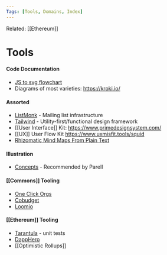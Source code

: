 ```yaml
---
Tags: [Tools, Domains, Index]
---
```

Related: [[Ethereum]]
# Tools 

#### Code Documentation
- [JS to svg flowchart](https://bogdan-lyashenko.github.io/js-code-to-svg-flowchart/docs/live-editor/index.html)
- Diagrams of most varieties: https://kroki.io/

#### Assorted
- [ListMonk](https://listmonk.app) - Mailing list infrastructure
- [Tailwind](https://tailwindcss.com/) - Utility-first/functional design framework
- [[User Interface]] Kit: https://www.primedesignsystem.com/
- [[UX]] User Flow Kit https://www.uxmisfit.tools/squid
- [Rhizomatic Mind Maps From Plain Text](https://infranodus.com/use-case/text-mindmap/)

#### Illustration
- [Concepts](https://concepts.app/en/) - Recommended by Parell

#### [[Commons]] Tooling
- [One Click Orgs](http://www.oneclickorgs.com/)
- [Cobudget](https://cobudget.co/)
- [Loomio](https://www.loomio.org/)

#### [[Ethereum]] Tooling
- [Tarantula](https://consensys.net/diligence/blog/2021/02/fault-localisation-with-tarantula/) - unit tests 
- [DappHero](https://www.dapphero.io/)
- [[Optimistic Rollups]]

